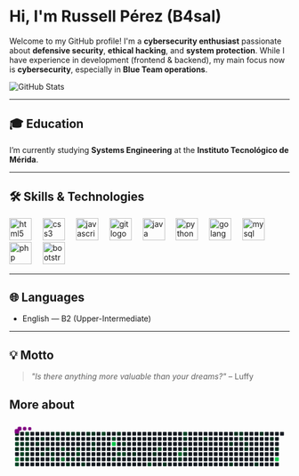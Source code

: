# Hi, I'm Russell Pérez (B4sal)

Welcome to my GitHub profile! I'm a **cybersecurity enthusiast** passionate about **defensive security**, **ethical hacking**, and **system protection**. While I have experience in development (frontend & backend), my main focus now is **cybersecurity**, especially in **Blue Team operations**.

![GitHub Stats](https://github-readme-stats.vercel.app/api/top-langs/?username=b4sal&theme=blueberry&show_icons=true&hide_border=true&layout=compact)

---

## 🎓 Education

I’m currently studying **Systems Engineering** at the **Instituto Tecnológico de Mérida**.

---

## 🛠️ Skills & Technologies

<div align="left">
  <img src="https://cdn.jsdelivr.net/gh/devicons/devicon/icons/html5/html5-original.svg" height="40" alt="html5 logo" />
  <img width="12" />
  <img src="https://cdn.jsdelivr.net/gh/devicons/devicon/icons/css3/css3-original.svg" height="40" alt="css3 logo" />
  <img width="12" />
  <img src="https://cdn.jsdelivr.net/gh/devicons/devicon/icons/javascript/javascript-original.svg" height="40" alt="javascript logo" />
  <img width="12" />
  <img src="https://cdn.jsdelivr.net/gh/devicons/devicon/icons/git/git-original.svg" height="40" alt="git logo" />
  <img width="12" />
  <img src="https://cdn.jsdelivr.net/gh/devicons/devicon/icons/java/java-original.svg" height="40" alt="java logo" />
  <img width="12" />
  <img src="https://cdn.jsdelivr.net/gh/devicons/devicon/icons/python/python-original.svg" height="40" alt="python logo" />
  <img width="12" />
  <img src="https://cdn.jsdelivr.net/gh/devicons/devicon/icons/go/go-original.svg" height="40" alt="golang logo" />
  <img width="12" />
  <img src="https://cdn.jsdelivr.net/gh/devicons/devicon/icons/mysql/mysql-original.svg" height="40" alt="mysql logo" />
  <img width="12" />
  <img src="https://cdn.jsdelivr.net/gh/devicons/devicon/icons/php/php-original.svg" height="40" alt="php logo" />
  <img width="12" />
  <img src="https://cdn.jsdelivr.net/gh/devicons/devicon/icons/bootstrap/bootstrap-plain.svg" height="40" alt="bootstrap logo" />
</div>

---

## 🌐 Languages

- English — B2 (Upper-Intermediate)

---

## 💡 Motto

> *"Is there anything more valuable than your dreams?"* – Luffy

## More about


<svg viewBox="-16 -32 880 192" width="880" height="192" xmlns="http://www.w3.org/2000/svg"><desc>Generated with https://github.com/Platane/snk</desc><style>:root{--cb:#1b1f230a;--cs:purple;--ce:#161b22;--c0:#161b22;--c1:#01311f;--c2:#034525;--c3:#0f6d31;--c4:#00c647}.c{shape-rendering:geometricPrecision;fill:var(--ce);stroke-width:1px;stroke:var(--cb);animation:none 40700ms linear infinite;width:12px;height:12px}@keyframes c0{0.24%{fill:var(--c1)}0.26%,100%{fill:var(--ce)}}.c.c0{fill:var(--c1);animation-name:c0}@keyframes c1{0.48%{fill:var(--c1)}0.5%,100%{fill:var(--ce)}}.c.c1{fill:var(--c1);animation-name:c1}@keyframes c2{62.15%{fill:var(--c2)}62.17%,100%{fill:var(--ce)}}.c.c2{fill:var(--c2);animation-name:c2}@keyframes c3{1.96%{fill:var(--c1)}1.98%,100%{fill:var(--ce)}}.c.c3{fill:var(--c1);animation-name:c3}@keyframes c4{65.35%{fill:var(--c3)}65.37%,100%{fill:var(--ce)}}.c.c4{fill:var(--c3);animation-name:c4}@keyframes c5{65.1%{fill:var(--c2)}65.12%,100%{fill:var(--ce)}}.c.c5{fill:var(--c2);animation-name:c5}@keyframes c6{1.46%{fill:var(--c1)}1.48%,100%{fill:var(--ce)}}.c.c6{fill:var(--c1);animation-name:c6}@keyframes c7{1.71%{fill:var(--c1)}1.73%,100%{fill:var(--ce)}}.c.c7{fill:var(--c1);animation-name:c7}@keyframes c8{61.42%{fill:var(--c2)}61.44%,100%{fill:var(--ce)}}.c.c8{fill:var(--c2);animation-name:c8}@keyframes c9{7.61%{fill:var(--c1)}7.63%,100%{fill:var(--ce)}}.c.c9{fill:var(--c1);animation-name:c9}@keyframes ca{63.13%{fill:var(--c2)}63.15%,100%{fill:var(--ce)}}.c.ca{fill:var(--c2);animation-name:ca}@keyframes cb{0.97%{fill:var(--c1)}0.99%,100%{fill:var(--ce)}}.c.cb{fill:var(--c1);animation-name:cb}@keyframes cc{1.22%{fill:var(--c1)}1.24%,100%{fill:var(--ce)}}.c.cc{fill:var(--c1);animation-name:cc}@keyframes cd{60.92%{fill:var(--c2)}60.94%,100%{fill:var(--ce)}}.c.cd{fill:var(--c2);animation-name:cd}@keyframes ce{7.12%{fill:var(--c1)}7.14%,100%{fill:var(--ce)}}.c.ce{fill:var(--c1);animation-name:ce}@keyframes cf{7.36%{fill:var(--c1)}7.38%,100%{fill:var(--ce)}}.c.cf{fill:var(--c1);animation-name:cf}@keyframes cg{4.66%{fill:var(--c1)}4.68%,100%{fill:var(--ce)}}.c.cg{fill:var(--c1);animation-name:cg}@keyframes ch{4.17%{fill:var(--c1)}4.19%,100%{fill:var(--ce)}}.c.ch{fill:var(--c1);animation-name:ch}@keyframes ci{6.38%{fill:var(--c1)}6.4%,100%{fill:var(--ce)}}.c.ci{fill:var(--c1);animation-name:ci}@keyframes cj{5.4%{fill:var(--c1)}5.42%,100%{fill:var(--ce)}}.c.cj{fill:var(--c1);animation-name:cj}@keyframes ck{15.22%{fill:var(--c1)}15.24%,100%{fill:var(--ce)}}.c.ck{fill:var(--c1);animation-name:ck}@keyframes cl{5.89%{fill:var(--c1)}5.91%,100%{fill:var(--ce)}}.c.cl{fill:var(--c1);animation-name:cl}@keyframes cm{59.2%{fill:var(--c2)}59.22%,100%{fill:var(--ce)}}.c.cm{fill:var(--c2);animation-name:cm}@keyframes cn{14.98%{fill:var(--c1)}15%,100%{fill:var(--ce)}}.c.cn{fill:var(--c1);animation-name:cn}@keyframes co{15.71%{fill:var(--c1)}15.73%,100%{fill:var(--ce)}}.c.co{fill:var(--c1);animation-name:co}@keyframes cp{58.22%{fill:var(--c2)}58.24%,100%{fill:var(--ce)}}.c.cp{fill:var(--c2);animation-name:cp}@keyframes cq{67.56%{fill:var(--c3)}67.58%,100%{fill:var(--ce)}}.c.cq{fill:var(--c3);animation-name:cq}@keyframes cr{14.49%{fill:var(--c1)}14.51%,100%{fill:var(--ce)}}.c.cr{fill:var(--c1);animation-name:cr}@keyframes cs{11.05%{fill:var(--c1)}11.07%,100%{fill:var(--ce)}}.c.cs{fill:var(--c1);animation-name:cs}@keyframes ct{10.06%{fill:var(--c1)}10.08%,100%{fill:var(--ce)}}.c.ct{fill:var(--c1);animation-name:ct}@keyframes cu{14.24%{fill:var(--c1)}14.26%,100%{fill:var(--ce)}}.c.cu{fill:var(--c1);animation-name:cu}@keyframes cv{10.56%{fill:var(--c1)}10.58%,100%{fill:var(--ce)}}.c.cv{fill:var(--c1);animation-name:cv}@keyframes cw{13.99%{fill:var(--c1)}14.01%,100%{fill:var(--ce)}}.c.cw{fill:var(--c1);animation-name:cw}@keyframes cx{11.78%{fill:var(--c1)}11.8%,100%{fill:var(--ce)}}.c.cx{fill:var(--c1);animation-name:cx}@keyframes cy{57.24%{fill:var(--c2)}57.26%,100%{fill:var(--ce)}}.c.cy{fill:var(--c2);animation-name:cy}@keyframes cz{18.17%{fill:var(--c1)}18.19%,100%{fill:var(--ce)}}.c.cz{fill:var(--c1);animation-name:cz}@keyframes c10{13.5%{fill:var(--c1)}13.52%,100%{fill:var(--ce)}}.c.c10{fill:var(--c1);animation-name:c10}@keyframes c11{13.26%{fill:var(--c1)}13.28%,100%{fill:var(--ce)}}.c.c11{fill:var(--c1);animation-name:c11}@keyframes c12{12.77%{fill:var(--c1)}12.79%,100%{fill:var(--ce)}}.c.c12{fill:var(--c1);animation-name:c12}@keyframes c13{12.52%{fill:var(--c1)}12.54%,100%{fill:var(--ce)}}.c.c13{fill:var(--c1);animation-name:c13}@keyframes c14{44.22%{fill:var(--c2)}44.24%,100%{fill:var(--ce)}}.c.c14{fill:var(--c2);animation-name:c14}@keyframes c15{43.48%{fill:var(--c2)}43.5%,100%{fill:var(--ce)}}.c.c15{fill:var(--c2);animation-name:c15}@keyframes c16{77.14%{fill:var(--c4)}77.16%,100%{fill:var(--ce)}}.c.c16{fill:var(--c4);animation-name:c16}@keyframes c17{19.89%{fill:var(--c1)}19.91%,100%{fill:var(--ce)}}.c.c17{fill:var(--c1);animation-name:c17}@keyframes c18{42.99%{fill:var(--c1)}43.01%,100%{fill:var(--ce)}}.c.c18{fill:var(--c1);animation-name:c18}@keyframes c19{45.94%{fill:var(--c2)}45.96%,100%{fill:var(--ce)}}.c.c19{fill:var(--c2);animation-name:c19}@keyframes c1a{42.25%{fill:var(--c1)}42.27%,100%{fill:var(--ce)}}.c.c1a{fill:var(--c1);animation-name:c1a}@keyframes c1b{46.18%{fill:var(--c2)}46.2%,100%{fill:var(--ce)}}.c.c1b{fill:var(--c2);animation-name:c1b}@keyframes c1c{21.12%{fill:var(--c1)}21.14%,100%{fill:var(--ce)}}.c.c1c{fill:var(--c1);animation-name:c1c}@keyframes c1d{47.9%{fill:var(--c2)}47.92%,100%{fill:var(--ce)}}.c.c1d{fill:var(--c2);animation-name:c1d}@keyframes c1e{22.1%{fill:var(--c1)}22.12%,100%{fill:var(--ce)}}.c.c1e{fill:var(--c1);animation-name:c1e}@keyframes c1f{49.13%{fill:var(--c2)}49.15%,100%{fill:var(--ce)}}.c.c1f{fill:var(--c2);animation-name:c1f}@keyframes c1g{23.09%{fill:var(--c1)}23.11%,100%{fill:var(--ce)}}.c.c1g{fill:var(--c1);animation-name:c1g}@keyframes c1h{73.45%{fill:var(--c3)}73.47%,100%{fill:var(--ce)}}.c.c1h{fill:var(--c3);animation-name:c1h}@keyframes c1i{24.07%{fill:var(--c1)}24.09%,100%{fill:var(--ce)}}.c.c1i{fill:var(--c1);animation-name:c1i}@keyframes c1j{51.1%{fill:var(--c2)}51.12%,100%{fill:var(--ce)}}.c.c1j{fill:var(--c2);animation-name:c1j}@keyframes c1k{25.3%{fill:var(--c1)}25.32%,100%{fill:var(--ce)}}.c.c1k{fill:var(--c1);animation-name:c1k}@keyframes c1l{24.81%{fill:var(--c1)}24.83%,100%{fill:var(--ce)}}.c.c1l{fill:var(--c1);animation-name:c1l}@keyframes c1m{24.56%{fill:var(--c1)}24.58%,100%{fill:var(--ce)}}.c.c1m{fill:var(--c1);animation-name:c1m}@keyframes c1n{26.28%{fill:var(--c1)}26.3%,100%{fill:var(--ce)}}.c.c1n{fill:var(--c1);animation-name:c1n}@keyframes c1o{27.75%{fill:var(--c1)}27.77%,100%{fill:var(--ce)}}.c.c1o{fill:var(--c1);animation-name:c1o}@keyframes c1p{36.11%{fill:var(--c1)}36.13%,100%{fill:var(--ce)}}.c.c1p{fill:var(--c1);animation-name:c1p}@keyframes c1q{29.97%{fill:var(--c1)}29.99%,100%{fill:var(--ce)}}.c.c1q{fill:var(--c1);animation-name:c1q}@keyframes c1r{29.72%{fill:var(--c1)}29.74%,100%{fill:var(--ce)}}.c.c1r{fill:var(--c1);animation-name:c1r}@keyframes c1s{29.47%{fill:var(--c1)}29.49%,100%{fill:var(--ce)}}.c.c1s{fill:var(--c1);animation-name:c1s}@keyframes c1t{28.49%{fill:var(--c1)}28.51%,100%{fill:var(--ce)}}.c.c1t{fill:var(--c1);animation-name:c1t}@keyframes c1u{28.74%{fill:var(--c1)}28.76%,100%{fill:var(--ce)}}.c.c1u{fill:var(--c1);animation-name:c1u}@keyframes c1v{34.88%{fill:var(--c1)}34.9%,100%{fill:var(--ce)}}.c.c1v{fill:var(--c1);animation-name:c1v}@keyframes c1w{31.69%{fill:var(--c1)}31.71%,100%{fill:var(--ce)}}.c.c1w{fill:var(--c1);animation-name:c1w}@keyframes c1x{32.42%{fill:var(--c1)}32.44%,100%{fill:var(--ce)}}.c.c1x{fill:var(--c1);animation-name:c1x}@keyframes c1y{33.16%{fill:var(--c1)}33.18%,100%{fill:var(--ce)}}.c.c1y{fill:var(--c1);animation-name:c1y}@keyframes c1z{85.74%{fill:var(--c4)}85.76%,100%{fill:var(--ce)}}.c.c1z{fill:var(--c4);animation-name:c1z}.u{transform-origin:0 0;transform:scale(0,1);animation:none linear 40700ms infinite}@keyframes u0{0.24%{transform:scale(0.000,1)}0.26%,0.48%{transform:scale(0.019,1)}0.5%,0.97%{transform:scale(0.038,1)}0.99%,1.22%{transform:scale(0.058,1)}1.24%,1.46%{transform:scale(0.077,1)}1.48%,1.71%{transform:scale(0.096,1)}1.73%,1.96%{transform:scale(0.115,1)}1.98%,4.17%{transform:scale(0.135,1)}4.19%,4.66%{transform:scale(0.154,1)}4.68%,5.4%{transform:scale(0.173,1)}5.42%,5.89%{transform:scale(0.192,1)}5.91%,6.38%{transform:scale(0.212,1)}6.4%,7.12%{transform:scale(0.231,1)}7.14%,7.36%{transform:scale(0.250,1)}7.38%,7.61%{transform:scale(0.269,1)}7.63%,10.06%{transform:scale(0.288,1)}10.08%,10.56%{transform:scale(0.308,1)}10.58%,11.05%{transform:scale(0.327,1)}11.07%,11.78%{transform:scale(0.346,1)}11.8%,12.52%{transform:scale(0.365,1)}12.54%,12.77%{transform:scale(0.385,1)}12.79%,13.26%{transform:scale(0.404,1)}13.28%,13.5%{transform:scale(0.423,1)}13.52%,13.99%{transform:scale(0.442,1)}14.01%,14.24%{transform:scale(0.462,1)}14.26%,14.49%{transform:scale(0.481,1)}14.51%,14.98%{transform:scale(0.500,1)}15%,15.22%{transform:scale(0.519,1)}15.24%,15.71%{transform:scale(0.538,1)}15.73%,18.17%{transform:scale(0.558,1)}18.19%,19.89%{transform:scale(0.577,1)}19.91%,21.12%{transform:scale(0.596,1)}21.14%,22.1%{transform:scale(0.615,1)}22.12%,23.09%{transform:scale(0.635,1)}23.11%,24.07%{transform:scale(0.654,1)}24.09%,24.56%{transform:scale(0.673,1)}24.58%,24.81%{transform:scale(0.692,1)}24.83%,25.3%{transform:scale(0.712,1)}25.32%,26.28%{transform:scale(0.731,1)}26.3%,27.75%{transform:scale(0.750,1)}27.77%,28.49%{transform:scale(0.769,1)}28.51%,28.74%{transform:scale(0.788,1)}28.76%,29.47%{transform:scale(0.808,1)}29.49%,29.72%{transform:scale(0.827,1)}29.74%,29.97%{transform:scale(0.846,1)}29.99%,31.69%{transform:scale(0.865,1)}31.71%,32.42%{transform:scale(0.885,1)}32.44%,33.16%{transform:scale(0.904,1)}33.18%,34.88%{transform:scale(0.923,1)}34.9%,36.11%{transform:scale(0.942,1)}36.13%,42.25%{transform:scale(0.962,1)}42.27%,42.99%{transform:scale(0.981,1)}43.01%,100%{transform:scale(1.000,1)}}.u.u0{fill:var(--c1);animation-name:u0;transform-origin:0.0px 0}@keyframes u1{43.48%{transform:scale(0.000,1)}43.5%,44.22%{transform:scale(0.067,1)}44.24%,45.94%{transform:scale(0.133,1)}45.96%,46.18%{transform:scale(0.200,1)}46.2%,47.9%{transform:scale(0.267,1)}47.92%,49.13%{transform:scale(0.333,1)}49.15%,51.1%{transform:scale(0.400,1)}51.12%,57.24%{transform:scale(0.467,1)}57.26%,58.22%{transform:scale(0.533,1)}58.24%,59.2%{transform:scale(0.600,1)}59.22%,60.92%{transform:scale(0.667,1)}60.94%,61.42%{transform:scale(0.733,1)}61.44%,62.15%{transform:scale(0.800,1)}62.17%,63.13%{transform:scale(0.867,1)}63.15%,65.1%{transform:scale(0.933,1)}65.12%,100%{transform:scale(1.000,1)}}.u.u1{fill:var(--c2);animation-name:u1;transform-origin:612.4px 0}@keyframes u2{65.35%{transform:scale(0.000,1)}65.37%,67.56%{transform:scale(0.333,1)}67.58%,73.45%{transform:scale(0.667,1)}73.47%,100%{transform:scale(1.000,1)}}.u.u2{fill:var(--c3);animation-name:u2;transform-origin:789.1px 0}@keyframes u3{77.14%{transform:scale(0.000,1)}77.16%,85.74%{transform:scale(0.500,1)}85.76%,100%{transform:scale(1.000,1)}}.u.u3{fill:var(--c4);animation-name:u3;transform-origin:824.4px 0}.s{shape-rendering:geometricPrecision;fill:var(--cs);animation:none linear 40700ms infinite}@keyframes s0{0%,99.75%{transform:translate(0px,-16px)}0.49%{transform:translate(0px,16px)}0.98%{transform:translate(32px,16px)}1.23%,62.65%{transform:translate(32px,32px)}1.47%{transform:translate(16px,32px)}1.72%,61.18%{transform:translate(16px,48px)}2.21%{transform:translate(-16px,48px)}2.7%{transform:translate(-16px,16px)}4.18%{transform:translate(80px,16px)}4.42%{transform:translate(80px,32px)}4.67%{transform:translate(64px,32px)}4.91%{transform:translate(64px,48px)}5.65%,58.72%{transform:translate(112px,48px)}5.9%{transform:translate(112px,64px)}7.13%{transform:translate(32px,64px)}7.37%{transform:translate(32px,80px)}7.62%{transform:translate(16px,80px)}7.86%,64.86%{transform:translate(16px,96px)}10.32%{transform:translate(176px,96px)}10.81%,57.49%{transform:translate(176px,64px)}11.06%{transform:translate(160px,64px)}11.3%{transform:translate(160px,48px)}12.53%{transform:translate(240px,48px)}13.27%{transform:translate(240px,0px)}15.23%{transform:translate(112px,0px)}15.48%{transform:translate(112px,16px)}16.95%{transform:translate(208px,16px)}18.18%{transform:translate(208px,96px)}19.66%{transform:translate(304px,96px)}19.9%{transform:translate(304px,80px)}20.88%{transform:translate(368px,80px)}21.13%{transform:translate(368px,64px)}22.6%{transform:translate(464px,64px)}23.1%{transform:translate(464px,96px)}23.83%{transform:translate(512px,96px)}24.08%,73.22%{transform:translate(512px,80px)}24.32%{transform:translate(528px,80px)}25.31%{transform:translate(528px,16px)}27.52%{transform:translate(672px,16px)}27.76%,37.1%{transform:translate(672px,32px)}28.5%{transform:translate(720px,32px)}28.75%{transform:translate(720px,48px)}28.99%{transform:translate(704px,48px)}29.73%{transform:translate(704px,0px)}29.98%{transform:translate(688px,0px)}30.22%{transform:translate(688px,-16px)}31.45%{transform:translate(768px,-16px)}31.7%{transform:translate(768px,0px)}32.19%{transform:translate(800px,0px)}32.43%{transform:translate(800px,16px)}32.68%{transform:translate(816px,16px)}33.17%,85.26%{transform:translate(816px,48px)}34.15%{transform:translate(752px,48px)}34.89%{transform:translate(752px,96px)}36.12%{transform:translate(672px,96px)}42.26%{transform:translate(336px,32px)}42.75%{transform:translate(336px,0px)}43.24%{transform:translate(304px,0px)}43.49%{transform:translate(304px,16px)}43.73%{transform:translate(288px,16px)}43.98%{transform:translate(288px,0px)}44.23%{transform:translate(272px,0px)}44.47%{transform:translate(272px,16px)}45.21%{transform:translate(320px,16px)}45.95%{transform:translate(320px,64px)}47.42%{transform:translate(416px,64px)}47.91%{transform:translate(416px,96px)}48.4%{transform:translate(448px,96px)}49.14%{transform:translate(448px,48px)}50.37%{transform:translate(528px,48px)}51.11%{transform:translate(528px,0px)}56.27%{transform:translate(192px,0px)}57.25%{transform:translate(192px,64px)}57.74%{transform:translate(176px,48px)}59.21%{transform:translate(112px,80px)}59.46%{transform:translate(96px,80px)}59.95%{transform:translate(96px,48px)}61.43%{transform:translate(16px,64px)}61.67%{transform:translate(0px,64px)}62.16%{transform:translate(0px,32px)}63.14%{transform:translate(32px,0px)}63.39%{transform:translate(16px,0px)}65.11%{transform:translate(0px,96px)}65.36%{transform:translate(0px,80px)}73.96%{transform:translate(512px,32px)}77.15%{transform:translate(304px,32px)}77.4%{transform:translate(304px,48px)}85.75%{transform:translate(816px,80px)}97.05%{transform:translate(80px,80px)}97.54%{transform:translate(80px,48px)}98.03%{transform:translate(48px,48px)}99.02%{transform:translate(48px,-16px)}}.s.s0{transform:translate(0px,-16px);animation-name:s0}@keyframes s1{0%,99.75%{transform:translate(16px,-16px)}0.25%{transform:translate(0px,-16px)}0.74%{transform:translate(0px,16px)}1.23%{transform:translate(32px,16px)}1.47%,62.9%{transform:translate(32px,32px)}1.72%{transform:translate(16px,32px)}1.97%,61.43%{transform:translate(16px,48px)}2.46%{transform:translate(-16px,48px)}2.95%{transform:translate(-16px,16px)}4.42%{transform:translate(80px,16px)}4.67%{transform:translate(80px,32px)}4.91%{transform:translate(64px,32px)}5.16%{transform:translate(64px,48px)}5.9%,58.97%{transform:translate(112px,48px)}6.14%{transform:translate(112px,64px)}7.37%{transform:translate(32px,64px)}7.62%{transform:translate(32px,80px)}7.86%{transform:translate(16px,80px)}8.11%,65.11%{transform:translate(16px,96px)}10.57%{transform:translate(176px,96px)}11.06%,57.74%{transform:translate(176px,64px)}11.3%{transform:translate(160px,64px)}11.55%{transform:translate(160px,48px)}12.78%{transform:translate(240px,48px)}13.51%{transform:translate(240px,0px)}15.48%{transform:translate(112px,0px)}15.72%{transform:translate(112px,16px)}17.2%{transform:translate(208px,16px)}18.43%{transform:translate(208px,96px)}19.9%{transform:translate(304px,96px)}20.15%{transform:translate(304px,80px)}21.13%{transform:translate(368px,80px)}21.38%{transform:translate(368px,64px)}22.85%{transform:translate(464px,64px)}23.34%{transform:translate(464px,96px)}24.08%{transform:translate(512px,96px)}24.32%,73.46%{transform:translate(512px,80px)}24.57%{transform:translate(528px,80px)}25.55%{transform:translate(528px,16px)}27.76%{transform:translate(672px,16px)}28.01%,37.35%{transform:translate(672px,32px)}28.75%{transform:translate(720px,32px)}28.99%{transform:translate(720px,48px)}29.24%{transform:translate(704px,48px)}29.98%{transform:translate(704px,0px)}30.22%{transform:translate(688px,0px)}30.47%{transform:translate(688px,-16px)}31.7%{transform:translate(768px,-16px)}31.94%{transform:translate(768px,0px)}32.43%{transform:translate(800px,0px)}32.68%{transform:translate(800px,16px)}32.92%{transform:translate(816px,16px)}33.42%,85.5%{transform:translate(816px,48px)}34.4%{transform:translate(752px,48px)}35.14%{transform:translate(752px,96px)}36.36%{transform:translate(672px,96px)}42.51%{transform:translate(336px,32px)}43%{transform:translate(336px,0px)}43.49%{transform:translate(304px,0px)}43.73%{transform:translate(304px,16px)}43.98%{transform:translate(288px,16px)}44.23%{transform:translate(288px,0px)}44.47%{transform:translate(272px,0px)}44.72%{transform:translate(272px,16px)}45.45%{transform:translate(320px,16px)}46.19%{transform:translate(320px,64px)}47.67%{transform:translate(416px,64px)}48.16%{transform:translate(416px,96px)}48.65%{transform:translate(448px,96px)}49.39%{transform:translate(448px,48px)}50.61%{transform:translate(528px,48px)}51.35%{transform:translate(528px,0px)}56.51%{transform:translate(192px,0px)}57.49%{transform:translate(192px,64px)}57.99%{transform:translate(176px,48px)}59.46%{transform:translate(112px,80px)}59.71%{transform:translate(96px,80px)}60.2%{transform:translate(96px,48px)}61.67%{transform:translate(16px,64px)}61.92%{transform:translate(0px,64px)}62.41%{transform:translate(0px,32px)}63.39%{transform:translate(32px,0px)}63.64%{transform:translate(16px,0px)}65.36%{transform:translate(0px,96px)}65.6%{transform:translate(0px,80px)}74.2%{transform:translate(512px,32px)}77.4%{transform:translate(304px,32px)}77.64%{transform:translate(304px,48px)}86%{transform:translate(816px,80px)}97.3%{transform:translate(80px,80px)}97.79%{transform:translate(80px,48px)}98.28%{transform:translate(48px,48px)}99.26%{transform:translate(48px,-16px)}}.s.s1{transform:translate(16px,-16px);animation-name:s1}@keyframes s2{0%,99.75%{transform:translate(32px,-16px)}0.49%{transform:translate(0px,-16px)}0.98%{transform:translate(0px,16px)}1.47%{transform:translate(32px,16px)}1.72%,63.14%{transform:translate(32px,32px)}1.97%{transform:translate(16px,32px)}2.21%,61.67%{transform:translate(16px,48px)}2.7%{transform:translate(-16px,48px)}3.19%{transform:translate(-16px,16px)}4.67%{transform:translate(80px,16px)}4.91%{transform:translate(80px,32px)}5.16%{transform:translate(64px,32px)}5.41%{transform:translate(64px,48px)}6.14%,59.21%{transform:translate(112px,48px)}6.39%{transform:translate(112px,64px)}7.62%{transform:translate(32px,64px)}7.86%{transform:translate(32px,80px)}8.11%{transform:translate(16px,80px)}8.35%,65.36%{transform:translate(16px,96px)}10.81%{transform:translate(176px,96px)}11.3%,57.99%{transform:translate(176px,64px)}11.55%{transform:translate(160px,64px)}11.79%{transform:translate(160px,48px)}13.02%{transform:translate(240px,48px)}13.76%{transform:translate(240px,0px)}15.72%{transform:translate(112px,0px)}15.97%{transform:translate(112px,16px)}17.44%{transform:translate(208px,16px)}18.67%{transform:translate(208px,96px)}20.15%{transform:translate(304px,96px)}20.39%{transform:translate(304px,80px)}21.38%{transform:translate(368px,80px)}21.62%{transform:translate(368px,64px)}23.1%{transform:translate(464px,64px)}23.59%{transform:translate(464px,96px)}24.32%{transform:translate(512px,96px)}24.57%,73.71%{transform:translate(512px,80px)}24.82%{transform:translate(528px,80px)}25.8%{transform:translate(528px,16px)}28.01%{transform:translate(672px,16px)}28.26%,37.59%{transform:translate(672px,32px)}28.99%{transform:translate(720px,32px)}29.24%{transform:translate(720px,48px)}29.48%{transform:translate(704px,48px)}30.22%{transform:translate(704px,0px)}30.47%{transform:translate(688px,0px)}30.71%{transform:translate(688px,-16px)}31.94%{transform:translate(768px,-16px)}32.19%{transform:translate(768px,0px)}32.68%{transform:translate(800px,0px)}32.92%{transform:translate(800px,16px)}33.17%{transform:translate(816px,16px)}33.66%,85.75%{transform:translate(816px,48px)}34.64%{transform:translate(752px,48px)}35.38%{transform:translate(752px,96px)}36.61%{transform:translate(672px,96px)}42.75%{transform:translate(336px,32px)}43.24%{transform:translate(336px,0px)}43.73%{transform:translate(304px,0px)}43.98%{transform:translate(304px,16px)}44.23%{transform:translate(288px,16px)}44.47%{transform:translate(288px,0px)}44.72%{transform:translate(272px,0px)}44.96%{transform:translate(272px,16px)}45.7%{transform:translate(320px,16px)}46.44%{transform:translate(320px,64px)}47.91%{transform:translate(416px,64px)}48.4%{transform:translate(416px,96px)}48.89%{transform:translate(448px,96px)}49.63%{transform:translate(448px,48px)}50.86%{transform:translate(528px,48px)}51.6%{transform:translate(528px,0px)}56.76%{transform:translate(192px,0px)}57.74%{transform:translate(192px,64px)}58.23%{transform:translate(176px,48px)}59.71%{transform:translate(112px,80px)}59.95%{transform:translate(96px,80px)}60.44%{transform:translate(96px,48px)}61.92%{transform:translate(16px,64px)}62.16%{transform:translate(0px,64px)}62.65%{transform:translate(0px,32px)}63.64%{transform:translate(32px,0px)}63.88%{transform:translate(16px,0px)}65.6%{transform:translate(0px,96px)}65.85%{transform:translate(0px,80px)}74.45%{transform:translate(512px,32px)}77.64%{transform:translate(304px,32px)}77.89%{transform:translate(304px,48px)}86.24%{transform:translate(816px,80px)}97.54%{transform:translate(80px,80px)}98.03%{transform:translate(80px,48px)}98.53%{transform:translate(48px,48px)}99.51%{transform:translate(48px,-16px)}}.s.s2{transform:translate(32px,-16px);animation-name:s2}@keyframes s3{0%,99.75%{transform:translate(48px,-16px)}0.74%{transform:translate(0px,-16px)}1.23%{transform:translate(0px,16px)}1.72%{transform:translate(32px,16px)}1.97%,63.39%{transform:translate(32px,32px)}2.21%{transform:translate(16px,32px)}2.46%,61.92%{transform:translate(16px,48px)}2.95%{transform:translate(-16px,48px)}3.44%{transform:translate(-16px,16px)}4.91%{transform:translate(80px,16px)}5.16%{transform:translate(80px,32px)}5.41%{transform:translate(64px,32px)}5.65%{transform:translate(64px,48px)}6.39%,59.46%{transform:translate(112px,48px)}6.63%{transform:translate(112px,64px)}7.86%{transform:translate(32px,64px)}8.11%{transform:translate(32px,80px)}8.35%{transform:translate(16px,80px)}8.6%,65.6%{transform:translate(16px,96px)}11.06%{transform:translate(176px,96px)}11.55%,58.23%{transform:translate(176px,64px)}11.79%{transform:translate(160px,64px)}12.04%{transform:translate(160px,48px)}13.27%{transform:translate(240px,48px)}14%{transform:translate(240px,0px)}15.97%{transform:translate(112px,0px)}16.22%{transform:translate(112px,16px)}17.69%{transform:translate(208px,16px)}18.92%{transform:translate(208px,96px)}20.39%{transform:translate(304px,96px)}20.64%{transform:translate(304px,80px)}21.62%{transform:translate(368px,80px)}21.87%{transform:translate(368px,64px)}23.34%{transform:translate(464px,64px)}23.83%{transform:translate(464px,96px)}24.57%{transform:translate(512px,96px)}24.82%,73.96%{transform:translate(512px,80px)}25.06%{transform:translate(528px,80px)}26.04%{transform:translate(528px,16px)}28.26%{transform:translate(672px,16px)}28.5%,37.84%{transform:translate(672px,32px)}29.24%{transform:translate(720px,32px)}29.48%{transform:translate(720px,48px)}29.73%{transform:translate(704px,48px)}30.47%{transform:translate(704px,0px)}30.71%{transform:translate(688px,0px)}30.96%{transform:translate(688px,-16px)}32.19%{transform:translate(768px,-16px)}32.43%{transform:translate(768px,0px)}32.92%{transform:translate(800px,0px)}33.17%{transform:translate(800px,16px)}33.42%{transform:translate(816px,16px)}33.91%,86%{transform:translate(816px,48px)}34.89%{transform:translate(752px,48px)}35.63%{transform:translate(752px,96px)}36.86%{transform:translate(672px,96px)}43%{transform:translate(336px,32px)}43.49%{transform:translate(336px,0px)}43.98%{transform:translate(304px,0px)}44.23%{transform:translate(304px,16px)}44.47%{transform:translate(288px,16px)}44.72%{transform:translate(288px,0px)}44.96%{transform:translate(272px,0px)}45.21%{transform:translate(272px,16px)}45.95%{transform:translate(320px,16px)}46.68%{transform:translate(320px,64px)}48.16%{transform:translate(416px,64px)}48.65%{transform:translate(416px,96px)}49.14%{transform:translate(448px,96px)}49.88%{transform:translate(448px,48px)}51.11%{transform:translate(528px,48px)}51.84%{transform:translate(528px,0px)}57%{transform:translate(192px,0px)}57.99%{transform:translate(192px,64px)}58.48%{transform:translate(176px,48px)}59.95%{transform:translate(112px,80px)}60.2%{transform:translate(96px,80px)}60.69%{transform:translate(96px,48px)}62.16%{transform:translate(16px,64px)}62.41%{transform:translate(0px,64px)}62.9%{transform:translate(0px,32px)}63.88%{transform:translate(32px,0px)}64.13%{transform:translate(16px,0px)}65.85%{transform:translate(0px,96px)}66.09%{transform:translate(0px,80px)}74.69%{transform:translate(512px,32px)}77.89%{transform:translate(304px,32px)}78.13%{transform:translate(304px,48px)}86.49%{transform:translate(816px,80px)}97.79%{transform:translate(80px,80px)}98.28%{transform:translate(80px,48px)}98.77%{transform:translate(48px,48px)}}.s.s3{transform:translate(48px,-16px);animation-name:s3}</style><rect class="c c0" x="2" y="2" rx="2" ry="2"/><rect class="c c1" x="2" y="18" rx="2" ry="2"/><rect class="c c2" x="2" y="34" rx="2" ry="2"/><rect class="c c3" x="2" y="50" rx="2" ry="2"/><rect class="c" x="2" y="66" rx="2" ry="2"/><rect class="c c4" x="2" y="82" rx="2" ry="2"/><rect class="c c5" x="2" y="98" rx="2" ry="2"/><rect class="c" x="18" y="2" rx="2" ry="2"/><rect class="c" x="18" y="18" rx="2" ry="2"/><rect class="c c6" x="18" y="34" rx="2" ry="2"/><rect class="c c7" x="18" y="50" rx="2" ry="2"/><rect class="c c8" x="18" y="66" rx="2" ry="2"/><rect class="c c9" x="18" y="82" rx="2" ry="2"/><rect class="c" x="18" y="98" rx="2" ry="2"/><rect class="c ca" x="34" y="2" rx="2" ry="2"/><rect class="c cb" x="34" y="18" rx="2" ry="2"/><rect class="c cc" x="34" y="34" rx="2" ry="2"/><rect class="c cd" x="34" y="50" rx="2" ry="2"/><rect class="c ce" x="34" y="66" rx="2" ry="2"/><rect class="c cf" x="34" y="82" rx="2" ry="2"/><rect class="c" x="34" y="98" rx="2" ry="2"/><rect class="c" x="50" y="2" rx="2" ry="2"/><rect class="c" x="50" y="18" rx="2" ry="2"/><rect class="c" x="50" y="34" rx="2" ry="2"/><rect class="c" x="50" y="50" rx="2" ry="2"/><rect class="c" x="50" y="66" rx="2" ry="2"/><rect class="c" x="50" y="82" rx="2" ry="2"/><rect class="c" x="50" y="98" rx="2" ry="2"/><rect class="c" x="66" y="2" rx="2" ry="2"/><rect class="c" x="66" y="18" rx="2" ry="2"/><rect class="c cg" x="66" y="34" rx="2" ry="2"/><rect class="c" x="66" y="50" rx="2" ry="2"/><rect class="c" x="66" y="66" rx="2" ry="2"/><rect class="c" x="66" y="82" rx="2" ry="2"/><rect class="c" x="66" y="98" rx="2" ry="2"/><rect class="c" x="82" y="2" rx="2" ry="2"/><rect class="c ch" x="82" y="18" rx="2" ry="2"/><rect class="c" x="82" y="34" rx="2" ry="2"/><rect class="c" x="82" y="50" rx="2" ry="2"/><rect class="c ci" x="82" y="66" rx="2" ry="2"/><rect class="c" x="82" y="82" rx="2" ry="2"/><rect class="c" x="82" y="98" rx="2" ry="2"/><rect class="c" x="98" y="2" rx="2" ry="2"/><rect class="c" x="98" y="18" rx="2" ry="2"/><rect class="c" x="98" y="34" rx="2" ry="2"/><rect class="c cj" x="98" y="50" rx="2" ry="2"/><rect class="c" x="98" y="66" rx="2" ry="2"/><rect class="c" x="98" y="82" rx="2" ry="2"/><rect class="c" x="98" y="98" rx="2" ry="2"/><rect class="c ck" x="114" y="2" rx="2" ry="2"/><rect class="c" x="114" y="18" rx="2" ry="2"/><rect class="c" x="114" y="34" rx="2" ry="2"/><rect class="c" x="114" y="50" rx="2" ry="2"/><rect class="c cl" x="114" y="66" rx="2" ry="2"/><rect class="c cm" x="114" y="82" rx="2" ry="2"/><rect class="c" x="114" y="98" rx="2" ry="2"/><rect class="c cn" x="130" y="2" rx="2" ry="2"/><rect class="c co" x="130" y="18" rx="2" ry="2"/><rect class="c" x="130" y="34" rx="2" ry="2"/><rect class="c" x="130" y="50" rx="2" ry="2"/><rect class="c" x="130" y="66" rx="2" ry="2"/><rect class="c" x="130" y="82" rx="2" ry="2"/><rect class="c" x="130" y="98" rx="2" ry="2"/><rect class="c" x="146" y="2" rx="2" ry="2"/><rect class="c" x="146" y="18" rx="2" ry="2"/><rect class="c" x="146" y="34" rx="2" ry="2"/><rect class="c cp" x="146" y="50" rx="2" ry="2"/><rect class="c" x="146" y="66" rx="2" ry="2"/><rect class="c cq" x="146" y="82" rx="2" ry="2"/><rect class="c" x="146" y="98" rx="2" ry="2"/><rect class="c cr" x="162" y="2" rx="2" ry="2"/><rect class="c" x="162" y="18" rx="2" ry="2"/><rect class="c" x="162" y="34" rx="2" ry="2"/><rect class="c" x="162" y="50" rx="2" ry="2"/><rect class="c cs" x="162" y="66" rx="2" ry="2"/><rect class="c" x="162" y="82" rx="2" ry="2"/><rect class="c ct" x="162" y="98" rx="2" ry="2"/><rect class="c cu" x="178" y="2" rx="2" ry="2"/><rect class="c" x="178" y="18" rx="2" ry="2"/><rect class="c" x="178" y="34" rx="2" ry="2"/><rect class="c" x="178" y="50" rx="2" ry="2"/><rect class="c" x="178" y="66" rx="2" ry="2"/><rect class="c cv" x="178" y="82" rx="2" ry="2"/><rect class="c" x="178" y="98" rx="2" ry="2"/><rect class="c cw" x="194" y="2" rx="2" ry="2"/><rect class="c" x="194" y="18" rx="2" ry="2"/><rect class="c" x="194" y="34" rx="2" ry="2"/><rect class="c cx" x="194" y="50" rx="2" ry="2"/><rect class="c cy" x="194" y="66" rx="2" ry="2"/><rect class="c" x="194" y="82" rx="2" ry="2"/><rect class="c" x="194" y="98" rx="2" ry="2"/><rect class="c" x="210" y="2" rx="2" ry="2"/><rect class="c" x="210" y="18" rx="2" ry="2"/><rect class="c" x="210" y="34" rx="2" ry="2"/><rect class="c" x="210" y="50" rx="2" ry="2"/><rect class="c" x="210" y="66" rx="2" ry="2"/><rect class="c" x="210" y="82" rx="2" ry="2"/><rect class="c cz" x="210" y="98" rx="2" ry="2"/><rect class="c c10" x="226" y="2" rx="2" ry="2"/><rect class="c" x="226" y="18" rx="2" ry="2"/><rect class="c" x="226" y="34" rx="2" ry="2"/><rect class="c" x="226" y="50" rx="2" ry="2"/><rect class="c" x="226" y="66" rx="2" ry="2"/><rect class="c" x="226" y="82" rx="2" ry="2"/><rect class="c" x="226" y="98" rx="2" ry="2"/><rect class="c c11" x="242" y="2" rx="2" ry="2"/><rect class="c" x="242" y="18" rx="2" ry="2"/><rect class="c c12" x="242" y="34" rx="2" ry="2"/><rect class="c c13" x="242" y="50" rx="2" ry="2"/><rect class="c" x="242" y="66" rx="2" ry="2"/><rect class="c" x="242" y="82" rx="2" ry="2"/><rect class="c" x="242" y="98" rx="2" ry="2"/><rect class="c" x="258" y="2" rx="2" ry="2"/><rect class="c" x="258" y="18" rx="2" ry="2"/><rect class="c" x="258" y="34" rx="2" ry="2"/><rect class="c" x="258" y="50" rx="2" ry="2"/><rect class="c" x="258" y="66" rx="2" ry="2"/><rect class="c" x="258" y="82" rx="2" ry="2"/><rect class="c" x="258" y="98" rx="2" ry="2"/><rect class="c c14" x="274" y="2" rx="2" ry="2"/><rect class="c" x="274" y="18" rx="2" ry="2"/><rect class="c" x="274" y="34" rx="2" ry="2"/><rect class="c" x="274" y="50" rx="2" ry="2"/><rect class="c" x="274" y="66" rx="2" ry="2"/><rect class="c" x="274" y="82" rx="2" ry="2"/><rect class="c" x="274" y="98" rx="2" ry="2"/><rect class="c" x="290" y="2" rx="2" ry="2"/><rect class="c" x="290" y="18" rx="2" ry="2"/><rect class="c" x="290" y="34" rx="2" ry="2"/><rect class="c" x="290" y="50" rx="2" ry="2"/><rect class="c" x="290" y="66" rx="2" ry="2"/><rect class="c" x="290" y="82" rx="2" ry="2"/><rect class="c" x="290" y="98" rx="2" ry="2"/><rect class="c" x="306" y="2" rx="2" ry="2"/><rect class="c c15" x="306" y="18" rx="2" ry="2"/><rect class="c c16" x="306" y="34" rx="2" ry="2"/><rect class="c" x="306" y="50" rx="2" ry="2"/><rect class="c" x="306" y="66" rx="2" ry="2"/><rect class="c c17" x="306" y="82" rx="2" ry="2"/><rect class="c" x="306" y="98" rx="2" ry="2"/><rect class="c c18" x="322" y="2" rx="2" ry="2"/><rect class="c" x="322" y="18" rx="2" ry="2"/><rect class="c" x="322" y="34" rx="2" ry="2"/><rect class="c" x="322" y="50" rx="2" ry="2"/><rect class="c c19" x="322" y="66" rx="2" ry="2"/><rect class="c" x="322" y="82" rx="2" ry="2"/><rect class="c" x="322" y="98" rx="2" ry="2"/><rect class="c" x="338" y="2" rx="2" ry="2"/><rect class="c" x="338" y="18" rx="2" ry="2"/><rect class="c c1a" x="338" y="34" rx="2" ry="2"/><rect class="c" x="338" y="50" rx="2" ry="2"/><rect class="c c1b" x="338" y="66" rx="2" ry="2"/><rect class="c" x="338" y="82" rx="2" ry="2"/><rect class="c" x="338" y="98" rx="2" ry="2"/><rect class="c" x="354" y="2" rx="2" ry="2"/><rect class="c" x="354" y="18" rx="2" ry="2"/><rect class="c" x="354" y="34" rx="2" ry="2"/><rect class="c" x="354" y="50" rx="2" ry="2"/><rect class="c" x="354" y="66" rx="2" ry="2"/><rect class="c" x="354" y="82" rx="2" ry="2"/><rect class="c" x="354" y="98" rx="2" ry="2"/><rect class="c" x="370" y="2" rx="2" ry="2"/><rect class="c" x="370" y="18" rx="2" ry="2"/><rect class="c" x="370" y="34" rx="2" ry="2"/><rect class="c" x="370" y="50" rx="2" ry="2"/><rect class="c c1c" x="370" y="66" rx="2" ry="2"/><rect class="c" x="370" y="82" rx="2" ry="2"/><rect class="c" x="370" y="98" rx="2" ry="2"/><rect class="c" x="386" y="2" rx="2" ry="2"/><rect class="c" x="386" y="18" rx="2" ry="2"/><rect class="c" x="386" y="34" rx="2" ry="2"/><rect class="c" x="386" y="50" rx="2" ry="2"/><rect class="c" x="386" y="66" rx="2" ry="2"/><rect class="c" x="386" y="82" rx="2" ry="2"/><rect class="c" x="386" y="98" rx="2" ry="2"/><rect class="c" x="402" y="2" rx="2" ry="2"/><rect class="c" x="402" y="18" rx="2" ry="2"/><rect class="c" x="402" y="34" rx="2" ry="2"/><rect class="c" x="402" y="50" rx="2" ry="2"/><rect class="c" x="402" y="66" rx="2" ry="2"/><rect class="c" x="402" y="82" rx="2" ry="2"/><rect class="c" x="402" y="98" rx="2" ry="2"/><rect class="c" x="418" y="2" rx="2" ry="2"/><rect class="c" x="418" y="18" rx="2" ry="2"/><rect class="c" x="418" y="34" rx="2" ry="2"/><rect class="c" x="418" y="50" rx="2" ry="2"/><rect class="c" x="418" y="66" rx="2" ry="2"/><rect class="c" x="418" y="82" rx="2" ry="2"/><rect class="c c1d" x="418" y="98" rx="2" ry="2"/><rect class="c" x="434" y="2" rx="2" ry="2"/><rect class="c" x="434" y="18" rx="2" ry="2"/><rect class="c" x="434" y="34" rx="2" ry="2"/><rect class="c" x="434" y="50" rx="2" ry="2"/><rect class="c c1e" x="434" y="66" rx="2" ry="2"/><rect class="c" x="434" y="82" rx="2" ry="2"/><rect class="c" x="434" y="98" rx="2" ry="2"/><rect class="c" x="450" y="2" rx="2" ry="2"/><rect class="c" x="450" y="18" rx="2" ry="2"/><rect class="c" x="450" y="34" rx="2" ry="2"/><rect class="c c1f" x="450" y="50" rx="2" ry="2"/><rect class="c" x="450" y="66" rx="2" ry="2"/><rect class="c" x="450" y="82" rx="2" ry="2"/><rect class="c" x="450" y="98" rx="2" ry="2"/><rect class="c" x="466" y="2" rx="2" ry="2"/><rect class="c" x="466" y="18" rx="2" ry="2"/><rect class="c" x="466" y="34" rx="2" ry="2"/><rect class="c" x="466" y="50" rx="2" ry="2"/><rect class="c" x="466" y="66" rx="2" ry="2"/><rect class="c" x="466" y="82" rx="2" ry="2"/><rect class="c c1g" x="466" y="98" rx="2" ry="2"/><rect class="c" x="482" y="2" rx="2" ry="2"/><rect class="c" x="482" y="18" rx="2" ry="2"/><rect class="c" x="482" y="34" rx="2" ry="2"/><rect class="c" x="482" y="50" rx="2" ry="2"/><rect class="c" x="482" y="66" rx="2" ry="2"/><rect class="c" x="482" y="82" rx="2" ry="2"/><rect class="c" x="482" y="98" rx="2" ry="2"/><rect class="c" x="498" y="2" rx="2" ry="2"/><rect class="c" x="498" y="18" rx="2" ry="2"/><rect class="c" x="498" y="34" rx="2" ry="2"/><rect class="c" x="498" y="50" rx="2" ry="2"/><rect class="c" x="498" y="66" rx="2" ry="2"/><rect class="c" x="498" y="82" rx="2" ry="2"/><rect class="c" x="498" y="98" rx="2" ry="2"/><rect class="c" x="514" y="2" rx="2" ry="2"/><rect class="c" x="514" y="18" rx="2" ry="2"/><rect class="c" x="514" y="34" rx="2" ry="2"/><rect class="c" x="514" y="50" rx="2" ry="2"/><rect class="c c1h" x="514" y="66" rx="2" ry="2"/><rect class="c c1i" x="514" y="82" rx="2" ry="2"/><rect class="c" x="514" y="98" rx="2" ry="2"/><rect class="c c1j" x="530" y="2" rx="2" ry="2"/><rect class="c c1k" x="530" y="18" rx="2" ry="2"/><rect class="c" x="530" y="34" rx="2" ry="2"/><rect class="c c1l" x="530" y="50" rx="2" ry="2"/><rect class="c c1m" x="530" y="66" rx="2" ry="2"/><rect class="c" x="530" y="82" rx="2" ry="2"/><rect class="c" x="530" y="98" rx="2" ry="2"/><rect class="c" x="546" y="2" rx="2" ry="2"/><rect class="c" x="546" y="18" rx="2" ry="2"/><rect class="c" x="546" y="34" rx="2" ry="2"/><rect class="c" x="546" y="50" rx="2" ry="2"/><rect class="c" x="546" y="66" rx="2" ry="2"/><rect class="c" x="546" y="82" rx="2" ry="2"/><rect class="c" x="546" y="98" rx="2" ry="2"/><rect class="c" x="562" y="2" rx="2" ry="2"/><rect class="c" x="562" y="18" rx="2" ry="2"/><rect class="c" x="562" y="34" rx="2" ry="2"/><rect class="c" x="562" y="50" rx="2" ry="2"/><rect class="c" x="562" y="66" rx="2" ry="2"/><rect class="c" x="562" y="82" rx="2" ry="2"/><rect class="c" x="562" y="98" rx="2" ry="2"/><rect class="c" x="578" y="2" rx="2" ry="2"/><rect class="c" x="578" y="18" rx="2" ry="2"/><rect class="c" x="578" y="34" rx="2" ry="2"/><rect class="c" x="578" y="50" rx="2" ry="2"/><rect class="c" x="578" y="66" rx="2" ry="2"/><rect class="c" x="578" y="82" rx="2" ry="2"/><rect class="c" x="578" y="98" rx="2" ry="2"/><rect class="c" x="594" y="2" rx="2" ry="2"/><rect class="c c1n" x="594" y="18" rx="2" ry="2"/><rect class="c" x="594" y="34" rx="2" ry="2"/><rect class="c" x="594" y="50" rx="2" ry="2"/><rect class="c" x="594" y="66" rx="2" ry="2"/><rect class="c" x="594" y="82" rx="2" ry="2"/><rect class="c" x="594" y="98" rx="2" ry="2"/><rect class="c" x="610" y="2" rx="2" ry="2"/><rect class="c" x="610" y="18" rx="2" ry="2"/><rect class="c" x="610" y="34" rx="2" ry="2"/><rect class="c" x="610" y="50" rx="2" ry="2"/><rect class="c" x="610" y="66" rx="2" ry="2"/><rect class="c" x="610" y="82" rx="2" ry="2"/><rect class="c" x="610" y="98" rx="2" ry="2"/><rect class="c" x="626" y="2" rx="2" ry="2"/><rect class="c" x="626" y="18" rx="2" ry="2"/><rect class="c" x="626" y="34" rx="2" ry="2"/><rect class="c" x="626" y="50" rx="2" ry="2"/><rect class="c" x="626" y="66" rx="2" ry="2"/><rect class="c" x="626" y="82" rx="2" ry="2"/><rect class="c" x="626" y="98" rx="2" ry="2"/><rect class="c" x="642" y="2" rx="2" ry="2"/><rect class="c" x="642" y="18" rx="2" ry="2"/><rect class="c" x="642" y="34" rx="2" ry="2"/><rect class="c" x="642" y="50" rx="2" ry="2"/><rect class="c" x="642" y="66" rx="2" ry="2"/><rect class="c" x="642" y="82" rx="2" ry="2"/><rect class="c" x="642" y="98" rx="2" ry="2"/><rect class="c" x="658" y="2" rx="2" ry="2"/><rect class="c" x="658" y="18" rx="2" ry="2"/><rect class="c" x="658" y="34" rx="2" ry="2"/><rect class="c" x="658" y="50" rx="2" ry="2"/><rect class="c" x="658" y="66" rx="2" ry="2"/><rect class="c" x="658" y="82" rx="2" ry="2"/><rect class="c" x="658" y="98" rx="2" ry="2"/><rect class="c" x="674" y="2" rx="2" ry="2"/><rect class="c" x="674" y="18" rx="2" ry="2"/><rect class="c c1o" x="674" y="34" rx="2" ry="2"/><rect class="c" x="674" y="50" rx="2" ry="2"/><rect class="c" x="674" y="66" rx="2" ry="2"/><rect class="c" x="674" y="82" rx="2" ry="2"/><rect class="c c1p" x="674" y="98" rx="2" ry="2"/><rect class="c c1q" x="690" y="2" rx="2" ry="2"/><rect class="c" x="690" y="18" rx="2" ry="2"/><rect class="c" x="690" y="34" rx="2" ry="2"/><rect class="c" x="690" y="50" rx="2" ry="2"/><rect class="c" x="690" y="66" rx="2" ry="2"/><rect class="c" x="690" y="82" rx="2" ry="2"/><rect class="c" x="690" y="98" rx="2" ry="2"/><rect class="c c1r" x="706" y="2" rx="2" ry="2"/><rect class="c c1s" x="706" y="18" rx="2" ry="2"/><rect class="c" x="706" y="34" rx="2" ry="2"/><rect class="c" x="706" y="50" rx="2" ry="2"/><rect class="c" x="706" y="66" rx="2" ry="2"/><rect class="c" x="706" y="82" rx="2" ry="2"/><rect class="c" x="706" y="98" rx="2" ry="2"/><rect class="c" x="722" y="2" rx="2" ry="2"/><rect class="c" x="722" y="18" rx="2" ry="2"/><rect class="c c1t" x="722" y="34" rx="2" ry="2"/><rect class="c c1u" x="722" y="50" rx="2" ry="2"/><rect class="c" x="722" y="66" rx="2" ry="2"/><rect class="c" x="722" y="82" rx="2" ry="2"/><rect class="c" x="722" y="98" rx="2" ry="2"/><rect class="c" x="738" y="2" rx="2" ry="2"/><rect class="c" x="738" y="18" rx="2" ry="2"/><rect class="c" x="738" y="34" rx="2" ry="2"/><rect class="c" x="738" y="50" rx="2" ry="2"/><rect class="c" x="738" y="66" rx="2" ry="2"/><rect class="c" x="738" y="82" rx="2" ry="2"/><rect class="c" x="738" y="98" rx="2" ry="2"/><rect class="c" x="754" y="2" rx="2" ry="2"/><rect class="c" x="754" y="18" rx="2" ry="2"/><rect class="c" x="754" y="34" rx="2" ry="2"/><rect class="c" x="754" y="50" rx="2" ry="2"/><rect class="c" x="754" y="66" rx="2" ry="2"/><rect class="c" x="754" y="82" rx="2" ry="2"/><rect class="c c1v" x="754" y="98" rx="2" ry="2"/><rect class="c c1w" x="770" y="2" rx="2" ry="2"/><rect class="c" x="770" y="18" rx="2" ry="2"/><rect class="c" x="770" y="34" rx="2" ry="2"/><rect class="c" x="770" y="50" rx="2" ry="2"/><rect class="c" x="770" y="66" rx="2" ry="2"/><rect class="c" x="770" y="82" rx="2" ry="2"/><rect class="c" x="770" y="98" rx="2" ry="2"/><rect class="c" x="786" y="2" rx="2" ry="2"/><rect class="c" x="786" y="18" rx="2" ry="2"/><rect class="c" x="786" y="34" rx="2" ry="2"/><rect class="c" x="786" y="50" rx="2" ry="2"/><rect class="c" x="786" y="66" rx="2" ry="2"/><rect class="c" x="786" y="82" rx="2" ry="2"/><rect class="c" x="786" y="98" rx="2" ry="2"/><rect class="c" x="802" y="2" rx="2" ry="2"/><rect class="c c1x" x="802" y="18" rx="2" ry="2"/><rect class="c" x="802" y="34" rx="2" ry="2"/><rect class="c" x="802" y="50" rx="2" ry="2"/><rect class="c" x="802" y="66" rx="2" ry="2"/><rect class="c" x="802" y="82" rx="2" ry="2"/><rect class="c" x="802" y="98" rx="2" ry="2"/><rect class="c" x="818" y="2" rx="2" ry="2"/><rect class="c" x="818" y="18" rx="2" ry="2"/><rect class="c" x="818" y="34" rx="2" ry="2"/><rect class="c c1y" x="818" y="50" rx="2" ry="2"/><rect class="c" x="818" y="66" rx="2" ry="2"/><rect class="c c1z" x="818" y="82" rx="2" ry="2"/><rect class="c" x="818" y="98" rx="2" ry="2"/><rect class="c" x="834" y="2" rx="2" ry="2"/><rect class="u u0" height="12" width="613.0" x="0.0" y="144"/><rect class="u u1" height="12" width="177.3" x="612.4" y="144"/><rect class="u u2" height="12" width="35.9" x="789.1" y="144"/><rect class="u u3" height="12" width="24.2" x="824.4" y="144"/><rect class="s s0" x="0.8" y="0.8" width="14.4" height="14.4" rx="4.5" ry="4.5"/><rect class="s s1" x="1.8" y="1.8" width="12.3" height="12.3" rx="4.1" ry="4.1"/><rect class="s s2" x="2.6" y="2.6" width="10.8" height="10.8" rx="3.6" ry="3.6"/><rect class="s s3" x="3.0" y="3.0" width="9.9" height="9.9" rx="3.3" ry="3.3"/></svg>
